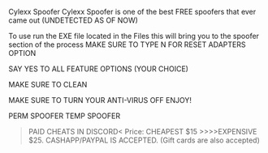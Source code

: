 Cylexx Spoofer
Cylexx Spoofer is one of the best FREE spoofers that ever came out (UNDETECTED AS OF NOW)

To use run the EXE file located in the Files this will bring you to the spoofer section of the process
MAKE SURE TO TYPE N FOR RESET ADAPTERS OPTION

SAY YES TO ALL FEATURE OPTIONS (YOUR CHOICE)

MAKE SURE TO CLEAN


MAKE SURE TO TURN YOUR ANTI-VIRUS OFF
ENJOY!







PERM SPOOFER
TEMP SPOOFER
>PAID CHEATS IN DISCORD<
Price: CHEAPEST $15 >>>>EXPENSIVE $25. CASHAPP/PAYPAL IS ACCEPTED. (Gift cards are also accepted) 
